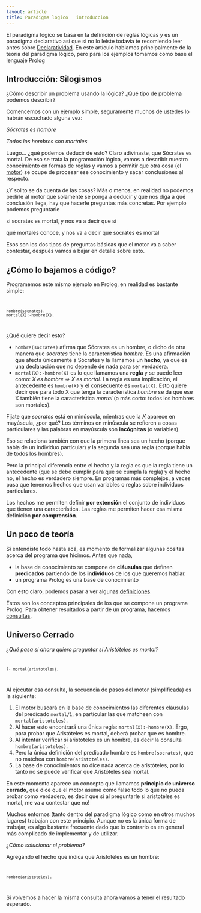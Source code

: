 ```yaml
---
layout: article
title: Paradigma logico   introduccion
---
```


El paradigma lógico se basa en la definición de reglas lógicas y es un paradigma declarativo así que si no lo leíste todavía te recomiendo leer antes sobre [Declaratividad](declaratividad.html). En este artículo hablamos principalmente de la teoría del paradigma lógico, pero para los ejemplos tomamos como base el lenguaje [Prolog](prolog.html)

Introducción: Silogismos
------------------------

¿Cómo describir un problema usando la lógica? ¿Qué tipo de problema podemos describir?

Comencemos con un ejemplo simple, seguramente muchos de ustedes lo habrán escuchado alguna vez:

  
*Sócrates es hombre*

*Todos los hombres son mortales*

Luego... ¿qué podemos deducir de esto? Claro adivinaste, que Sócrates es mortal. De eso se trata la programación lógica, vamos a describir nuestro conocimiento en formas de reglas y vamos a permitir que otra cosa (el [motor](declaratividad-elementos-en-un-programa-declarativo.html)) se ocupe de procesar ese conocimiento y sacar conclusiones al respecto.

¿Y solito se da cuenta de las cosas? Más o menos, en realidad no podemos pedirle al motor que solamente se ponga a deducir y que nos diga a qué conclusión llega, hay que hacerle preguntas más concretas. Por ejemplo podemos preguntarle

  
si socrates es mortal, y nos va a decir que sí

qué mortales conoce, y nos va a decir que socrates es mortal

Esos son los dos tipos de preguntas básicas que el motor va a saber contestar, después vamos a bajar en detalle sobre esto.

¿Cómo lo bajamos a código?
--------------------------

Programemos este mismo ejemplo en Prolog, en realidad es bastante simple: <code>

    hombre(socrates).
    mortal(X):-hombre(X).

</code>

¿Qué quiere decir esto?

-   `hombre(socrates)` afirma que Sócrates es un hombre, o dicho de otra manera que *socrates* tiene la característica *hombre*. Es una afirmación que afecta únicamente a Sócrates y la llamamos un **hecho**, ya que es una declaración que no depende de nada para ser verdadera.
-   `mortal(X):-hombre(X)` es lo que llamamos una **regla** y se puede leer como: *X es hombre ⇒ X es mortal*. La regla es una implicación, el antecedente es `hombre(X)` y el consecuente es `mortal(X)`. Esto quiere decir que para todo X que tenga la característica *hombre* se da que ese X también tiene la característica *mortal* (o más corto: todos los hombres son mortales).

Fijate que *socrates* está en minúscula, mientras que la *X* aparece en mayúscula, ¿por qué? Los términos en minúscula se refieren a cosas particulares y las palabras en mayúscula son **incógnitas** (o variables).

Eso se relaciona también con que la primera línea sea un hecho (porque habla de un individuo particular) y la segunda sea una regla (porque habla de todos los hombres).

Pero la principal diferencia entre el hecho y la regla es que la regla tiene un antecedente (que se debe cumplir para que se cumpla la regla) y el hecho no, el hecho es verdadero siempre. En programas más complejos, a veces pasa que tenemos hechos que usan variables o reglas sobre individuos particulares.

Los hechos me permiten definir **por extensión** el conjunto de individuos que tienen una característica. Las reglas me permiten hacer esa misma definición **por comprensión**.

Un poco de teoría
-----------------

Si entendiste todo hasta acá, es momento de formalizar algunas cositas acerca del programa que hicimos. Antes que nada,

-   la base de conocimiento se compone de **cláusulas** que definen **predicados** partiendo de los **individuos** de los que queremos hablar.
-   un programa Prolog es una base de conocimiento

Con esto claro, podemos pasar a ver algunas [definiciones](paradigma-logico---un-poco-de-nomenclatura.html)

Estos son los conceptos principales de los que se compone un programa Prolog. Para obtener resultados a partir de un programa, hacemos [consultas](paradigma-logico---un-poco-de-nomenclatura-consultas.html).

Universo Cerrado
----------------

*¿Qué pasa si ahora quiero preguntar si Aristóteles es mortal?* <code>

    ?- mortal(aristoteles).

</code>

Al ejecutar esa consulta, la secuencia de pasos del motor (simplificada) es la siguiente:

1.  El motor buscará en la base de conocimientos las diferentes cláusulas del predicado `mortal/1`, en particular las que matcheen con `mortal(aristoteles)`.
2.  Al hacer esto encontrará una única regla: `mortal(X):-hombre(X)`. Ergo, para probar que Aristóteles es mortal, deberá probar que es hombre.
3.  Al intentar verificar si aristoteles es un hombre, es decir la consulta `hombre(aristoteles)`.
4.  Pero la única definición del predicado hombre es `hombre(socrates)`, que no matchea con `hombre(aristoteles)`.
5.  La base de conocimientos no dice nada acerca de aristóteles, por lo tanto no se puede verificar que Aristóteles sea mortal.

En este momento aparece un concepto que llamamos **principio de universo cerrado**, que dice que el motor asume como falso todo lo que no pueda probar como verdadero, es decir que si al preguntarle si aristoteles es mortal, me va a contestar que no!

Muchos entornos (tanto dentro del paradigma lógico como en otros muchos lugares) trabajan con este principio. Aunque no es la única forma de trabajar, es algo bastante frecuente dado que lo contrario es en general más complicado de implementar y de utilizar.

*¿Cómo solucionar el problema?*

Agregando el hecho que indica que Aristóteles es un hombre: <code>

    hombre(aristoteles).

</code> Si volvemos a hacer la misma consulta ahora vamos a tener el resultado esperado.
